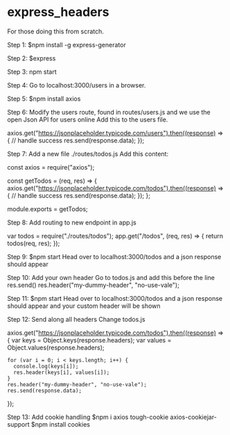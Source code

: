 # express_headers

For those doing this from scratch.

Step 1:
$npm install -g express-generator

Step 2:
$express

Step 3:
npm start

Step 4:
Go to localhost:3000/users in a browser.

Step 5:
$npm install axios

Step 6:
Modify the users route, found in routes/users.js and we use the open Json API for users online
Add this to the users file.

axios.get("https://jsonplaceholder.typicode.com/users").then((response) => {
// handle success
res.send(response.data);
});

Step 7: Add a new file ./routes/todos.js
Add this content:

const axios = require("axios");

const getTodos = (req, res) => {
axios.get("https://jsonplaceholder.typicode.com/todos").then((response) => {
// handle success
res.send(response.data);
});
};

module.exports = getTodos;

Step 8: Add routing to new endpoint in app.js

var todos = require("./routes/todos");
app.get("/todos", (req, res) => {
return todos(req, res);
});

Step 9:
$npm start
Head over to localhost:3000/todos and a json response should appear

Step 10: Add your own header
Go to todos.js and add this before the line res.send()
res.header("my-dummy-header", "no-use-vale");

Step 11:
$npm start
Head over to localhost:3000/todos and a json response should appear and your custom header will be shown

Step 12: Send along all headers
Change todos.js

axios.get("https://jsonplaceholder.typicode.com/todos").then((response) => {
var keys = Object.keys(response.headers);
var values = Object.values(response.headers);

    for (var i = 0; i < keys.length; i++) {
      console.log(keys[i]);
      res.header(keys[i], values[i]);
    }
    res.header("my-dummy-header", "no-use-vale");
    res.send(response.data);

});

Step 13: Add cookie handling
$npm i axios tough-cookie axios-cookiejar-support
$npm install cookies



